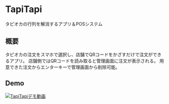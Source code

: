# TapiTapi
タピオカの行列を解消するアプリ＆POSシステム

## 概要
タピオカの注文をスマホで選択し、店舗でQRコードをかざすだけで注文ができるアプリ。
店舗側ではQRコードを読み取ると管理画面に注文が表示される。
用意できた注文からエンターキーで管理画面から削除可能。

## Demo
[![TapiTapiデモ動画](http://img.youtube.com/vi/US6m29JXudo/0.jpg)](http://www.youtube.com/watch?v=US6m29JXudo)
